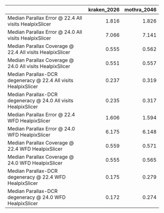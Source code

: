|                                                                |   kraken_2026 |   mothra_2046 |
|:---------------------------------------------------------------|--------------:|--------------:|
| Median Parallax Error @ 22.4 All visits HealpixSlicer          |         1.816 |         1.826 |
| Median Parallax Error @ 24.0 All visits HealpixSlicer          |         7.066 |         7.141 |
| Median Parallax Coverage @ 22.4 All visits HealpixSlicer       |         0.555 |         0.562 |
| Median Parallax Coverage @ 24.0 All visits HealpixSlicer       |         0.551 |         0.557 |
| Median Parallax-DCR degeneracy @ 22.4 All visits HealpixSlicer |         0.237 |         0.319 |
| Median Parallax-DCR degeneracy @ 24.0 All visits HealpixSlicer |         0.235 |         0.317 |
| Median Parallax Error @ 22.4 WFD HealpixSlicer                 |         1.606 |         1.594 |
| Median Parallax Error @ 24.0 WFD HealpixSlicer                 |         6.175 |         6.148 |
| Median Parallax Coverage @ 22.4 WFD HealpixSlicer              |         0.559 |         0.571 |
| Median Parallax Coverage @ 24.0 WFD HealpixSlicer              |         0.555 |         0.565 |
| Median Parallax-DCR degeneracy @ 22.4 WFD HealpixSlicer        |         0.175 |         0.279 |
| Median Parallax-DCR degeneracy @ 24.0 WFD HealpixSlicer        |         0.172 |         0.274 |
